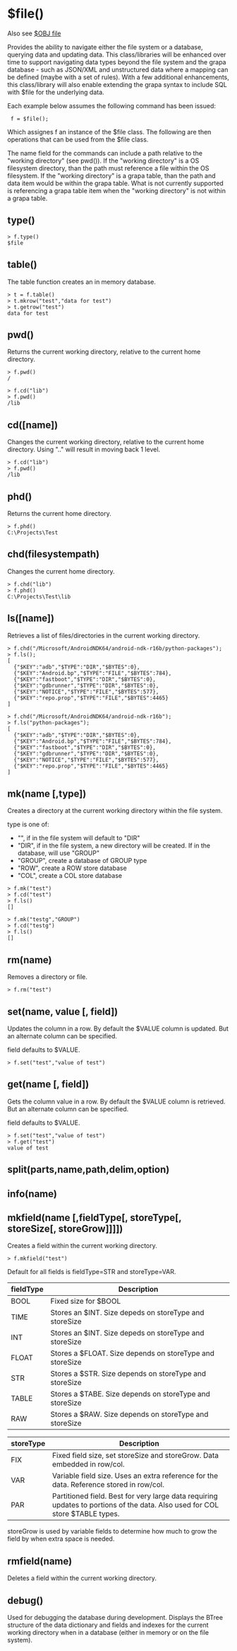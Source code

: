 # $file()
Also see [$OBJ file](../obj/file.md)

Provides the ability to navigate either the file system or a database, querying data and updating data. This class/libraries will be enhanced over time to support navigating data types beyond the file system and the grapa database - such as JSON/XML and unstructured data where a mapping can be defined (maybe with a set of rules). With a few additional enhancements, this class/library will also enable extending the grapa syntax to include SQL with $file for the underlying data.

Each example below assumes the following command has been issued:
<pre><code> f = $file();</code></pre>
Which assignes f an instance of the $file class. The following are then operations that can be used from the $file class.

The name field for the commands can include a path relative to the "working directory" (see pwd()). If the "working directory" is a OS filesystem directory, than the path must reference a file within the OS filesystem. If the "working directory" is a grapa table, than the path and data item would be within the grapa table. What is not currently supported is referencing a grapa table item when the "working directory" is not within a grapa table.

## type()
```
> f.type()
$file
```
## table()
The table function creates an in memory database. 

```
> t = f.table()
> t.mkrow("test","data for test")
> t.getrow("test")
data for test
```
## pwd()
Returns the current working directory, relative to the current home directory. 
```
> f.pwd()
/

> f.cd("lib")
> f.pwd()
/lib
```
## cd([name])
Changes the current working directory, relative to the current home directory.  Using ".." will result in moving back 1 level.
```
> f.cd("lib")
> f.pwd()
/lib
```
## phd()
Returns the current home directory.
```
> f.phd()
C:\Projects\Test
```
## chd(filesystempath)
Changes the current home directory.
```
> f.chd("lib")
> f.phd()
C:\Projects\Test\lib
```
## ls([name])
Retrieves a list of files/directories in the current working directory.

```
> f.chd("/Microsoft/AndroidNDK64/android-ndk-r16b/python-packages");
> f.ls();
[
  {"$KEY":"adb","$TYPE":"DIR","$BYTES":0},
  {"$KEY":"Android.bp","$TYPE":"FILE","$BYTES":784},
  {"$KEY":"fastboot","$TYPE":"DIR","$BYTES":0},
  {"$KEY":"gdbrunner","$TYPE":"DIR","$BYTES":0},
  {"$KEY":"NOTICE","$TYPE":"FILE","$BYTES":577},
  {"$KEY":"repo.prop","$TYPE":"FILE","$BYTES":4465}
]

> f.chd("/Microsoft/AndroidNDK64/android-ndk-r16b");
> f.ls("python-packages");
[
  {"$KEY":"adb","$TYPE":"DIR","$BYTES":0},
  {"$KEY":"Android.bp","$TYPE":"FILE","$BYTES":784},
  {"$KEY":"fastboot","$TYPE":"DIR","$BYTES":0},
  {"$KEY":"gdbrunner","$TYPE":"DIR","$BYTES":0},
  {"$KEY":"NOTICE","$TYPE":"FILE","$BYTES":577},
  {"$KEY":"repo.prop","$TYPE":"FILE","$BYTES":4465}
]
```

## mk(name [,type]) 
Creates a directory at the current working directory within the file system.

type is one of:
- "", if in the file system will default to "DIR"
- "DIR", if in the file system, a new directory will be created. If in the database, will use "GROUP"
- "GROUP", create a database of GROUP type
- "ROW", create a ROW store database
- "COL", create a COL store database

```
> f.mk("test")
> f.cd("test")
> f.ls()
[]

> f.mk("testg","GROUP")
> f.cd("testg")
> f.ls()
[]
```

## rm(name)
Removes a directory or file.
```
> f.rm("test")
```

## set(name, value [, field])
Updates the column in a row. By default the $VALUE column is updated. But an alternate column can be specified.

field defaults to $VALUE.

```
> f.set("test","value of test")
```

## get(name [, field])
Gets the column value in a row. By default the $VALUE column is retrieved. But an alternate column can be specified.

field defaults to $VALUE.

```
> f.set("test","value of test")
> f.get("test")
value of test
```

## split(parts,name,path,delim,option)

## info(name)

## mkfield(name [,fieldType[, storeType[, storeSize[, storeGrow]]]])
Creates a field within the current working directory.

```
> f.mkfield("test")
```

Default for all fields is fieldType=STR and storeType=VAR. 

fieldType | Description
------------ | -------------
BOOL | Fixed size for $BOOL
TIME | Stores an $INT. Size depeds on storeType and storeSize
INT | Stores an $INT. Size depeds on storeType and storeSize
FLOAT | Stores a $FLOAT. Size depends on storeType and storeSize
STR | Stores a $STR. Size depends on storeType and storeSize
TABLE | Stores a $TABE. Size depends on storeType and storeSize
RAW | Stores a $RAW. Size depends on storeType and storeSize

storeType | Description
------------ | -------------
FIX | Fixed field size, set storeSize and storeGrow. Data embedded in row/col.
VAR | Variable field size. Uses an extra reference for the data. Reference stored in row/col.
PAR | Partitioned field. Best for very large data requiring updates to portions of the data. Also used for COL store $TABLE types.

storeGrow is used by variable fields to determine how much to grow the field by when extra space is needed.

## rmfield(name)
Deletes a field within the current working directory.

## debug()
Used for debugging the database during development. Displays the BTree structure of the data dictionary and fields and indexes for the current working directory when in a database (either in memory or on the file system).
